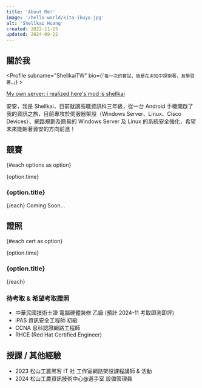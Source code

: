 ```yaml
---
title: 'About Me!'
image: '/hello-world/kita-ikuyo.jpg'
alt: 'Shellkai Huang'
created: 2022-11-25
updated: 2024-09-22
---
```

<script lang="ts">
  
import Profile from '$lib/components/extra/profile.svelte';
// pnpm install svelte-vertical-timeline
import {
	Timeline,
	TimelineItem,
	TimelineSeparator,
	TimelineDot,
	TimelineConnector,
	TimelineContent,
	TimelineOppositeContent
  } from 'svelte-vertical-timeline';
  const options = [
	{ title: '臺北市國中小學生 Scratch 貓咪盃「創意遊戲」國中組 入選', time: '2020' },
	{ title: '第 53 屆全國技能競賽分區北區賽 39 資訊與網路技術 佳作', time: '2023' },
	{ title: '桃園國際新創機器人節 (TIRT) T1 智能賽車組 & 機器人划龍舟組', time: '2023' },
	{ title: '第 54 屆全國技能競賽分區北區賽 39 資訊與網路技術 金牌 (rk.1)', time: '2024' },
	{ title: '第 54 屆全國技能競賽全國賽 39 資訊與網路技術 銅牌 (rk.3)', time: '2024' }
	];
	 const cert = [
	{ title: 'GEPT 全民英檢 初級', time: '2020' },
	{ title: '中華民國技術士證 電腦硬體裝修 丙級', time: '2023' }
	];
</script>

## 關於我

<Profile subname="ShellkaiTW" bio={`「每一次的嘗試，皆是在未知中探索著，且學習著。」`} >

<div class="flex flex-col md:flex-row gap-4 mt-4">
<a href="https://bit.ly/shellkai" rel="noopener external" target="_blank" class="group flex-1 relative overflow-hidden btn btn-block normal-case border-none no-underline bg-[#5865f2] hover:bg-[#7983f5]">
  <span class="i-simple-icons-discord absolute w-16 h-16 right-10 opacity-20 fill-white transform-gpu transition-transform ease-in-out duration-500 group-hover:scale-125" />
  <span class="z-10 !text-white">My own server: i realized here's mod is shellkai</span>
</a>
</div>
</Profile>

安安，我是 Shellkai，目前就讀高職資訊科三年級，從一台 Android 手機開啟了我的資訊之旅，目前專攻於伺服器架設（Windows Server、Linux、Cisco Devices）、網路規劃及簡易的 Windows Server 及 Linux 的系統安全強化，希望未來能朝著資安的方向前進！

## 競賽
<Timeline position="alternate">
	{#each options as option}
		<TimelineItem>
			<TimelineOppositeContent slot="opposite-content">
				<p>{option.time}</p>
			</TimelineOppositeContent>
			<TimelineSeparator>
				<TimelineDot style={'background-color: #7CD5E2;'}/>
				<TimelineConnector />
			</TimelineSeparator>
			<TimelineContent>
				<h3>{option.title}</h3>
			</TimelineContent>
		</TimelineItem>
	{/each}
</Timeline>
Coming Soon...

## 證照
<Timeline position="alternate">
	{#each cert as option}
		<TimelineItem>
			<TimelineOppositeContent slot="opposite-content">
				<p>{option.time}</p>
			</TimelineOppositeContent>
			<TimelineSeparator>
				<TimelineDot style={'background-color: #7CD5E2;'}/>
				<TimelineConnector />
			</TimelineSeparator>
			<TimelineContent>
				<h3>{option.title}</h3>
			</TimelineContent>
		</TimelineItem>
	{/each}
</Timeline>

### 待考取 & 希望考取證照
* 中華民國技術士證 電腦硬體裝修 乙級 (預計 2024-11 考取即測即評)
* iPAS 資訊安全工程師 初級
* CCNA 思科認證網路工程師
* RHCE (Red Hat Certified Engineer)

## 授課 / 其他經驗
* 2023 松山工農黑客 IT 社 工作室網路架設課程講師 & 活動
* 2024 松山工農資訊技術中心@選手室 設備管理員